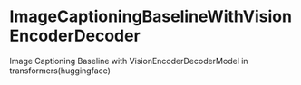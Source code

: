 # ImageCaptioningBaselineWithVisionEncoderDecoder
Image Captioning Baseline with VisionEncoderDecoderModel in transformers(huggingface)
